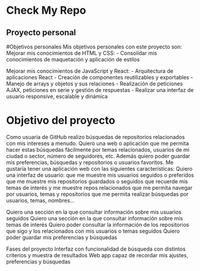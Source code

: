 # Check My Repo
## Proyecto personal

#Objetivos personales
Mis objetivos personales con este proyecto son:
Mejorar mis conocimientos de HTML y CSS:
    - Consolidar mis conocimientos de maquetación y aplicación de estilos

Mejorar mis conocimientos de JavaScript y React:
    - Arquitectura de aplicaciones React
    - Creación de componentes reutilizables y exportables
    - Manejo de arrays y objetos y sus relaciones
    - Realización de peticiones AJAX, peticiones en serie y gestión de respuestas
    - Realizar una interfaz de usuario responsive, escalable y dinámica


# Objetivo del proyecto
Como usuaria de GitHub realizo búsquedas de repositorios relacionados con mis intereses a menudo. 
Quiero una web o aplicación que me permita hacer estas búsquedas fácilmente por temas relacionados, usuarios de mi ciudad o sector, número de seguidores, etc. Además quiero poder guardar mis preferencias, búsquedas y repositorios o usuarios favoritos.
Me gustaría tener una aplicación web con las siguientes características:
Quiero una interfaz de usuario:
que me muestre mis usuarios seguidos o preferidos
que me muestre mis repositorios guardados o seguidos
que recuerde mis temas de interés y me muestre repos relacionados
que me permita navegar por usuarios, temas y repositorios
que me permita realizar búsquedas por usuarios, temas, nombres…

Quiero una sección en la que consultar información sobre mis usuarios seguidos
Quiero una sección en la que consultar información sobre mis temas de interés
Quiero poder consultar la información de los repositorios que sigo y los relacionados con mis usuarios o temas seguidos
Quiero poder guardar mis preferencias y búsquedas



Fases del proyecto
Interfaz con funcionalidad de búsqueda con distintos criterios y muestra de resultados
Web app capaz de recordar mis ajustes, preferencias y búsquedas